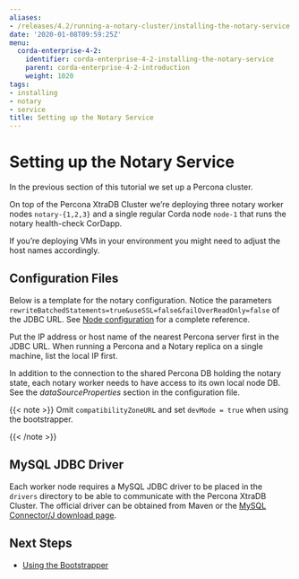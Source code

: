 ```yaml
---
aliases:
- /releases/4.2/running-a-notary-cluster/installing-the-notary-service.html
date: '2020-01-08T09:59:25Z'
menu:
  corda-enterprise-4-2:
    identifier: corda-enterprise-4-2-installing-the-notary-service
    parent: corda-enterprise-4-2-introduction
    weight: 1020
tags:
- installing
- notary
- service
title: Setting up the Notary Service
---
```



# Setting up the Notary Service

In the previous section of this tutorial we set up a Percona cluster.

On top of the Percona XtraDB Cluster we’re deploying three notary worker nodes `notary-{1,2,3}` and
a single regular Corda node `node-1` that runs the notary health-check CorDapp.

If you’re deploying VMs in your environment you might need to adjust the host names accordingly.


## Configuration Files

Below is a template for the notary configuration. Notice the parameters
`rewriteBatchedStatements=true&useSSL=false&failOverReadOnly=false` of the
JDBC URL.  See [Node configuration](../corda-configuration-file.md) for a complete reference.

Put the IP address or host name of the nearest Percona server first in the JDBC
URL. When running a Percona and a Notary replica on a single machine, list the
local IP first.

In addition to the connection to the shared Percona DB holding the notary state,
each notary worker needs to have access to its own local node DB. See the
*dataSourceProperties* section in the configuration file.

{{< note >}}
Omit `compatibilityZoneURL` and set `devMode = true` when using the bootstrapper.

{{< /note >}}


## MySQL JDBC Driver

Each worker node requires a MySQL JDBC driver to be placed in the `drivers` directory to be able to communicate with the Percona XtraDB Cluster.
The official driver can be obtained from Maven or the [MySQL Connector/J download page](https://dev.mysql.com/doc/connector-j/8.0/en/connector-j-installing.html).


## Next Steps



* [Using the Bootstrapper](installing-the-notary-service-bootstrapper.md)



